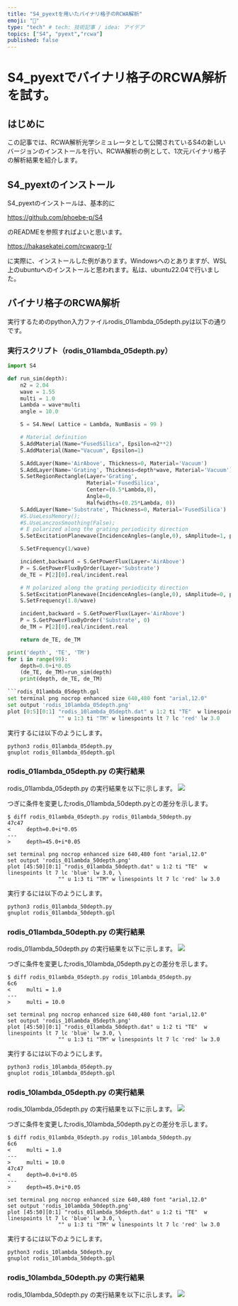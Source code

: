 ```yaml
---
title: "S4_pyextを用いたバイナリ格子のRCWA解析"
emoji: "🌈"
type: "tech" # tech: 技術記事 / idea: アイデア
topics: ["S4", "pyext","rcwa"]
published: false
---
```

# S4_pyextでバイナリ格子のRCWA解析を試す。
## はじめに
この記事では、RCWA解析光学シミュレータとして公開されているS4の新しいバージョンのインストールを行い、RCWA解析の例として、1次元バイナリ格子の解析結果を紹介します。
## S4_pyextのインストール
S4_pyextのインストールは、基本的に

https://github.com/phoebe-p/S4

のREADMEを参照すればよいと思います。

https://hakasekatei.com/rcwaprg-1/

に実際に、インストールした例があります。Windowsへのとありますが、WSL上のubuntuへのインストールと思われます。私は、ubuntu22.04で行いました。

## バイナリ格子のRCWA解析

実行するためのpython入力ファイルrodis_01lambda_05depth.pyは以下の通りです。
### 実行スクリプト（rodis_01lambda_05depth.py）
```py:rodis_01lambda_05depth.py
import S4

def run_sim(depth):
    n2 = 2.04
    wave = 1.55
    multi = 1.0
    Lambda = wave*multi
    angle = 10.0

    S = S4.New( Lattice = Lambda, NumBasis = 99 )

    # Material definition
    S.AddMaterial(Name="FusedSilica", Epsilon=n2**2)
    S.AddMaterial(Name="Vacuum", Epsilon=1)

    S.AddLayer(Name='AirAbove', Thickness=0, Material='Vacuum')
    S.AddLayer(Name='Grating', Thickness=depth*wave, Material='Vacuum')
    S.SetRegionRectangle(Layer='Grating',
                         Material='FusedSilica',
                         Center=(0.5*Lambda,0),
                         Angle=0,
                         Halfwidths=(0.25*Lambda, 0))
    S.AddLayer(Name='Substrate', Thickness=0, Material='FusedSilica')
    #S.UseLessMemory();
    #S.UseLanczosSmoothing(False);
    # E polarized along the grating periodicity direction
    S.SetExcitationPlanewave(IncidenceAngles=(angle,0), sAmplitude=1, pAmplitude=0)

    S.SetFrequency(1/wave)

    incident,backward = S.GetPowerFlux(Layer='AirAbove')
    P = S.GetPowerFluxByOrder(Layer='Substrate')
    de_TE = P[2][0].real/incident.real

    # M polarized along the grating periodicity direction
    S.SetExcitationPlanewave(IncidenceAngles=(angle,0), sAmplitude=0, pAmplitude=1)
    S.SetFrequency(1.0/wave)

    incident,backward = S.GetPowerFlux(Layer='AirAbove')
    P = S.GetPowerFluxByOrder('Substrate', 0)
    de_TM = P[2][0].real/incident.real

    return de_TE, de_TM

print('depth', 'TE', 'TM')
for i in range(99):
    depth=0.0+i*0.05
    (de_TE, de_TM)=run_sim(depth)
    print(depth, de_TE, de_TM)

```rodis_01lambda_05depth.gpl
set terminal png nocrop enhanced size 640,480 font "arial,12.0" 
set output 'rodis_10lambda_05depth.png'
plot [0:5][0:1] "rodis_10lambda_05depth.dat" u 1:2 ti "TE"  w linespoints lt 7 lc 'blue' lw 3.0, \
	 			"" u 1:3 ti "TM" w linespoints lt 7 lc 'red' lw 3.0

```

実行するには以下のようにします。
```
python3 rodis_01lambda_05depth.py
gnuplot rodis_01lambda_05depth.gpl
```
### rodis_01lambda_05depth.py の実行結果
rodis_01lambda_05depth.py の実行結果を以下に示します。
![](/images/Moharum_1995/rodis_01lambda_05depth.png)

つぎに条件を変更したrodis_01lambda_50depth.pyとの差分を示します。

```
$ diff rodis_01lambda_05depth.py rodis_01lambda_50depth.py
47c47
<     depth=0.0+i*0.05
---
>     depth=45.0+i*0.05
```
```rodis_01lambda_50depth.gpl
set terminal png nocrop enhanced size 640,480 font "arial,12.0" 
set output 'rodis_01lambda_50depth.png'
plot [45:50][0:1] "rodis_01lambda_50depth.dat" u 1:2 ti "TE"  w linespoints lt 7 lc 'blue' lw 3.0, \
	 			"" u 1:3 ti "TM" w linespoints lt 7 lc 'red' lw 3.0
```
実行するには以下のようにします。
```
python3 rodis_01lambda_50depth.py
gnuplot rodis_01lambda_50depth.gpl
```
### rodis_01lambda_50depth.py の実行結果
rodis_01lambda_50depth.py の実行結果を以下に示します。
![](/images/Moharum_1995/rodis_01lambda_50depth.png)

つぎに条件を変更したrodis_10lambda_05depth.pyとの差分を示します。

```
$ diff rodis_01lambda_05depth.py rodis_10lambda_05depth.py 
6c6
<     multi = 1.0
---
>     multi = 10.0

```
```rodis_10lambda_05depth.gpl
set terminal png nocrop enhanced size 640,480 font "arial,12.0" 
set output 'rodis_10lambda_05depth.png'
plot [45:50][0:1] "rodis_01lambda_50depth.dat" u 1:2 ti "TE"  w linespoints lt 7 lc 'blue' lw 3.0, \
	 			"" u 1:3 ti "TM" w linespoints lt 7 lc 'red' lw 3.0
```
実行するには以下のようにします。
```
python3 rodis_10lambda_05depth.py
gnuplot rodis_10lambda_05depth.gpl
```
### rodis_10lambda_05depth.py の実行結果
rodis_10lambda_05depth.py の実行結果を以下に示します。
![](/images/Moharum_1995/rodis_10lambda_05depth.png)

つぎに条件を変更したrodis_10lambda_50depth.pyとの差分を示します。

```
$ diff rodis_01lambda_05depth.py rodis_10lambda_50depth.py 
6c6
<     multi = 1.0
---
>     multi = 10.0
47c47
<     depth=0.0+i*0.05
---
>     depth=45.0+i*0.05

```
```rodis_10lambda_50depth.gpl
set terminal png nocrop enhanced size 640,480 font "arial,12.0" 
set output 'rodis_10lambda_50depth.png'
plot [45:50][0:1] "rodis_01lambda_50depth.dat" u 1:2 ti "TE"  w linespoints lt 7 lc 'blue' lw 3.0, \
	 			"" u 1:3 ti "TM" w linespoints lt 7 lc 'red' lw 3.0
```
実行するには以下のようにします。
```
python3 rodis_10lambda_50depth.py
gnuplot rodis_10lambda_50depth.gpl
```
### rodis_10lambda_50depth.py の実行結果
rodis_10lambda_50depth.py の実行結果を以下に示します。
![](/images/Moharum_1995/rodis_10lambda_50depth.png)
